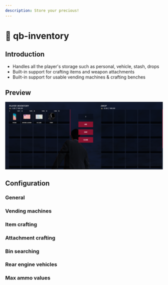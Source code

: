 ```yaml
---
description: Store your precious!
---
```


# 🎒 qb-inventory

## Introduction

* Handles all the player's storage such as personal, vehicle, stash, drops
* Built-in support for crafting items and weapon attachments
* Built-in support for usable vending machines & crafting benches

## Preview

![](../../assets/images/inv.png)

## Configuration

### General

### Vending machines


### Item crafting



### Attachment crafting


### Bin searching



### Rear engine vehicles


### Max ammo values

